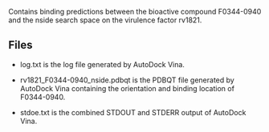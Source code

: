 Contains binding predictions between the bioactive compound F0344-0940 and the nside search space on the virulence factor rv1821.

## Files

- log.txt is the log file generated by AutoDock Vina.

- rv1821_F0344-0940_nside.pdbqt is the PDBQT file generated by AutoDock Vina containing the orientation and binding location of F0344-0940.

- stdoe.txt is the combined STDOUT and STDERR output of AutoDock Vina.

